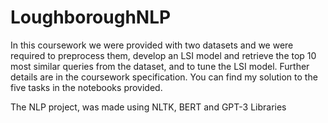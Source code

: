 # LoughboroughNLP
In this coursework we were provided with two datasets and we were required to preprocess them, develop an LSI model and retrieve the top 10 most similar queries from the dataset, and to tune the LSI model. Further details are in the coursework specification.
You can find my solution to the five tasks in the notebooks provided.

The NLP project, was made using NLTK, BERT and GPT-3 Libraries
